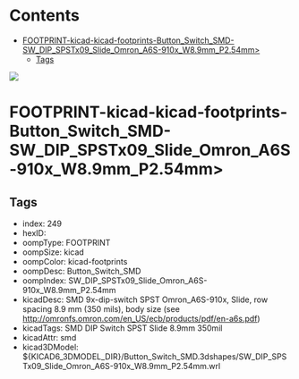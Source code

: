 



Contents
========

* [FOOTPRINT-kicad-kicad-footprints-Button_Switch_SMD-SW_DIP_SPSTx09_Slide_Omron_A6S-910x_W8.9mm_P2.54mm>](#footprint-kicad-kicad-footprints-button_switch_smd-sw_dip_spstx09_slide_omron_a6s-910x_w89mm_p254mm)
	* [Tags](#tags)
  
![][im]
# FOOTPRINT-kicad-kicad-footprints-Button_Switch_SMD-SW_DIP_SPSTx09_Slide_Omron_A6S-910x_W8.9mm_P2.54mm>

## Tags

- index: 249
- hexID: 
- oompType: FOOTPRINT
- oompSize: kicad
- oompColor: kicad-footprints
- oompDesc: Button_Switch_SMD
- oompIndex: SW_DIP_SPSTx09_Slide_Omron_A6S-910x_W8.9mm_P2.54mm
- kicadDesc: SMD 9x-dip-switch SPST Omron_A6S-910x, Slide, row spacing 8.9 mm (350 mils), body size  (see http://omronfs.omron.com/en_US/ecb/products/pdf/en-a6s.pdf)
- kicadTags: SMD DIP Switch SPST Slide 8.9mm 350mil
- kicadAttr: smd
- kicad3DModel: ${KICAD6_3DMODEL_DIR}/Button_Switch_SMD.3dshapes/SW_DIP_SPSTx09_Slide_Omron_A6S-910x_W8.9mm_P2.54mm.wrl



[im]: image.png
